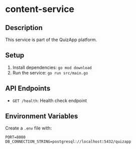 # content-service

## Description
This service is part of the QuizApp platform.

## Setup
1. Install dependencies: `go mod download`
2. Run the service: `go run src/main.go`

## API Endpoints
- `GET /health`: Health check endpoint

## Environment Variables
Create a `.env` file with:
```
PORT=8080
DB_CONNECTION_STRING=postgresql://localhost:5432/quizapp
```
